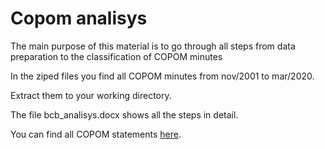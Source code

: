 # Copom analisys
The main purpose of this material is to go through all steps from data preparation to the classification of COPOM minutes

In the ziped files you find all COPOM minutes from nov/2001 to mar/2020.

Extract them to your working directory.

The file bcb_analisys.docx shows all the steps in detail.

You can find all COPOM statements [here](https://www.bcb.gov.br/en/monetarypolicy/copomstatements).
